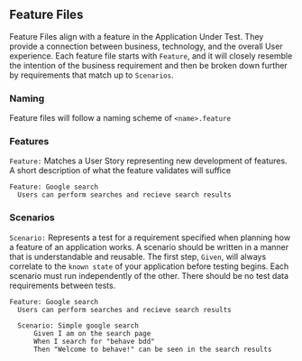 ## Feature Files

Feature Files align with a feature in the Application Under Test. They provide a connection between business, technology, and the overall User experience. Each feature file starts with `Feature`, and it will closely resemble the intention of the business requirement and then be broken down further by requirements that match up to `Scenarios`.

### Naming

Feature files will follow a naming scheme of `<name>.feature`

### Features

`Feature:` Matches a User Story representing new development of features. A short description of what the feature validates will suffice
```gherkin
Feature: Google search
  Users can perform searches and recieve search results
```

### Scenarios

`Scenario:` Represents a test for a requirement specified when planning how a feature of an application works. A scenario should be written in a manner that is understandable and reusable. The first step, `Given`, will always correlate to the `known state` of your application before testing begins. Each scenario must run independently of the other. There should be no test data requirements between tests.

```gherkin
Feature: Google search
  Users can perform searches and recieve search results

  Scenario: Simple google search
      Given I am on the search page
      When I search for "behave bdd"
      Then "Welcome to behave!" can be seen in the search results

```